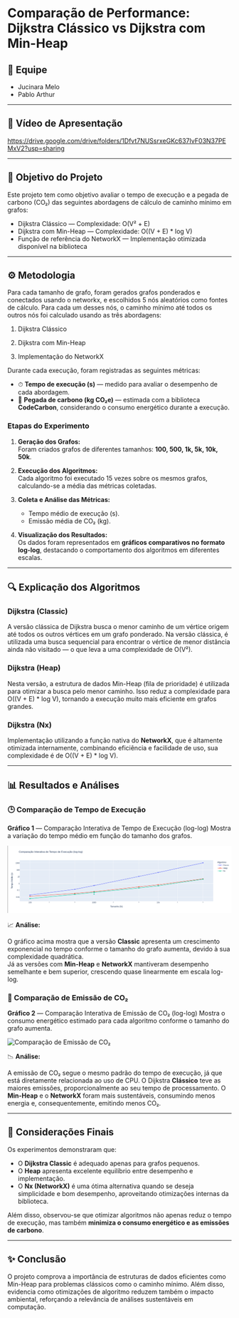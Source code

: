 # Comparação de Performance: Dijkstra Clássico vs Dijkstra com Min-Heap

## 👥 Equipe
- Jucinara Melo  
- Pablo Arthur 

---

## 🎥 Vídeo de Apresentação

https://drive.google.com/drive/folders/1Dfvt7NUSsrxeGKc637IvF03N37PEMxV2?usp=sharing

---

## 🎯 Objetivo do Projeto
Este projeto tem como objetivo avaliar o tempo de execução e a pegada de carbono (CO₂) das seguintes abordagens de cálculo de caminho mínimo em grafos:

- Dijkstra Clássico — Complexidade: O(V² + E)
- Dijkstra com Min-Heap — Complexidade: O((V + E) * log V)
- Função de referência do NetworkX — Implementação otimizada disponível na biblioteca

---

## ⚙️ Metodologia

Para cada tamanho de grafo, foram gerados grafos ponderados e conectados usando o networkx, e escolhidos 5 nós aleatórios como fontes de cálculo.
Para cada um desses nós, o caminho mínimo até todos os outros nós foi calculado usando as três abordagens:
   
1. Dijkstra Clássico

2. Dijkstra com Min-Heap

3. Implementação do NetworkX

Durante cada execução, foram registradas as seguintes métricas:
- ⏱ **Tempo de execução (s)** — medido para avaliar o desempenho de cada abordagem.  
- 🌱 **Pegada de carbono (kg CO₂e)** — estimada com a biblioteca **CodeCarbon**, considerando o consumo energético durante a execução.

### Etapas do Experimento

1. **Geração dos Grafos:**  
   Foram criados grafos de diferentes tamanhos: **100, 500, 1k, 5k, 10k, 50k**.  

2. **Execução dos Algoritmos:**  
   Cada algoritmo foi executado 15 vezes sobre os mesmos grafos, calculando-se a média das métricas coletadas.  

3. **Coleta e Análise das Métricas:**  
   - Tempo médio de execução (s).  
   - Emissão média de CO₂ (kg).  

4. **Visualização dos Resultados:**  
   Os dados foram representados em **gráficos comparativos no formato log-log**, destacando o comportamento dos algoritmos em diferentes escalas.

---

## 🔍 Explicação dos Algoritmos

### **Dijkstra (Classic)**
A versão clássica de Dijkstra busca o menor caminho de um vértice origem até todos os outros vértices em um grafo ponderado.
Na versão clássica, é utilizada uma busca sequencial para encontrar o vértice de menor distância ainda não visitado — o que leva a uma complexidade de O(V²).

### **Dijkstra (Heap)**
Nesta versão, a estrutura de dados Min-Heap (fila de prioridade) é utilizada para otimizar a busca pelo menor caminho.
Isso reduz a complexidade para O((V + E) * log V), tornando a execução muito mais eficiente em grafos grandes.

### **Dijkstra (Nx)**
Implementação utilizando a função nativa do **NetworkX**, que é altamente otimizada internamente, combinando eficiência e facilidade de uso, sua complexidade é de O((V + E) * log V).

---

## 📊 Resultados e Análises

### 🕒 Comparação de Tempo de Execução

**Gráfico 1** — Comparação Interativa de Tempo de Execução (log-log)
Mostra a variação do tempo médio em função do tamanho dos grafos.

<p align="center">
  <img src="graficos/comparacao_tempo.png" alt="Gráfico comparativo de tempo de execução" width="700">
</p>

📈 **Análise:**

O gráfico acima mostra que a versão **Classic** apresenta um crescimento exponencial no tempo conforme o tamanho do grafo aumenta, devido à sua complexidade quadrática.  
Já as versões com **Min-Heap** e **NetworkX** mantiveram desempenho semelhante e bem superior, crescendo quase linearmente em escala log-log.

### 🌱 Comparação de Emissão de CO₂

**Gráfico 2** — Comparação Interativa de Emissão de CO₂ (log-log)
Mostra o consumo energético estimado para cada algoritmo conforme o tamanho do grafo aumenta.

![Comparação de Emissão de CO₂](comparacao_co2.png)

📉 **Análise:**  

A emissão de CO₂ segue o mesmo padrão do tempo de execução, já que está diretamente relacionada ao uso de CPU.
O Dijkstra **Clássico** teve as maiores emissões, proporcionalmente ao seu tempo de processamento.
O **Min-Heap** e o **NetworkX** foram mais sustentáveis, consumindo menos energia e, consequentemente, emitindo menos CO₂.

---

## 💬 Considerações Finais 
Os experimentos demonstraram que:
- O **Dijkstra Classic** é adequado apenas para grafos pequenos.  
- O **Heap** apresenta excelente equilíbrio entre desempenho e implementação.  
- O **Nx (NetworkX)** é uma ótima alternativa quando se deseja simplicidade e bom desempenho, aproveitando otimizações internas da biblioteca.  

Além disso, observou-se que otimizar algoritmos não apenas reduz o tempo de execução, mas também **minimiza o consumo energético e as emissões de carbono**.

---

## ✨ Conclusão

O projeto comprova a importância de estruturas de dados eficientes como Min-Heap para problemas clássicos como o caminho mínimo.
Além disso, evidencia como otimizações de algoritmo reduzem também o impacto ambiental, reforçando a relevância de análises sustentáveis em computação.
